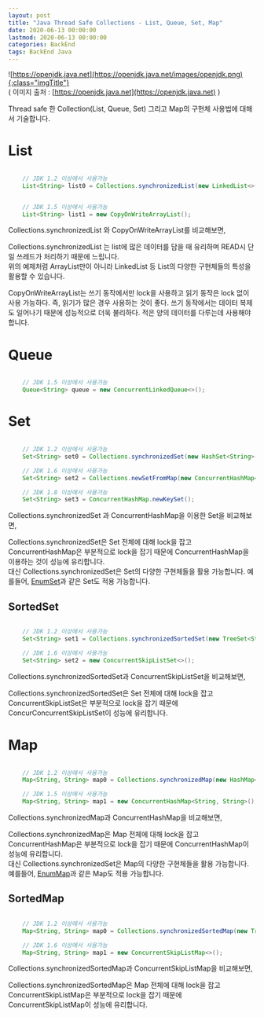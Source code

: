 ```yaml
---
layout: post
title: "Java Thread Safe Collections - List, Queue, Set, Map"
date: 2020-06-13 00:00:00
lastmod: 2020-06-13 00:00:00
categories: BackEnd
tags: BackEnd Java
---
```


![https://openjdk.java.net](https://openjdk.java.net/images/openjdk.png){:class="imgTitle"}  
( 이미지 출처 : [https://openjdk.java.net](https://openjdk.java.net) )  


Thread safe 한 Collection(List, Queue, Set) 그리고 Map의 구현체 사용법에 대해서 기술합니다.  

<!--more-->


# List

~~~java

    // JDK 1.2 이상에서 사용가능
    List<String> list0 = Collections.synchronizedList(new LinkedList<>());


    // JDK 1.5 이상에서 사용가능
    List<String> list1 = new CopyOnWriteArrayList();

~~~

Collections.synchronizedList 와 CopyOnWriteArrayList를 비교해보면,  

Collections.synchronizedList 는 list에 많은 데이터를 담을 때 유리하며 READ시 단일 쓰레드가 처리하기 때문에 느립니다.  
위의 예제처럼 ArrayList만이 아니라 LinkedList 등 List의 다양한 구현체들의 특성을 활용할 수 있습니다.  

CopyOnWriteArrayList는 쓰기 동작에서만 lock을 사용하고 읽기 동작은 lock 없이 사용 가능하다. 즉, 읽기가 많은 경우 사용하는 것이 좋다. 쓰기 동작에서는 데이터 복제도 일어나기 때문에 성능적으로 더욱 불리하다. 적은 양의 데이터를 다루는데 사용해야합니다.  


# Queue

~~~java

    // JDK 1.5 이상에서 사용가능
    Queue<String> queue = new ConcurrentLinkedQueue<>();

~~~


# Set 

~~~java

    // JDK 1.2 이상에서 사용가능
    Set<String> set0 = Collections.synchronizedSet(new HashSet<String>()); 

    // JDK 1.6 이상에서 사용가능 
    Set<String> set2 = Collections.newSetFromMap(new ConcurrentHashMap<String, Boolean>());

    // JDK 1.8 이상에서 사용가능 
    Set<String> set3 = ConcurrentHashMap.newKeySet();

~~~

Collections.synchronizedSet 과 ConcurrentHashMap을 이용한 Set을 비교해보면,  

Collections.synchronizedSet은 Set 전체에 대해 lock을 잡고 ConcurrentHashMap은 부분적으로 lock을 잡기 때문에 ConcurrentHashMap을 이용하는 것이 성능에 유리합니다.  
대신 Collections.synchronizedSet은 Set의 다양한 구현체들을 활용 가능합니다. 예를들어, [EnumSet](https://cr.openjdk.java.net/~iris/se/12/latestSpec/api/java.base/java/util/EnumSet.html)과 같은 Set도 적용 가능합니다.  


## SortedSet


~~~java

    // JDK 1.2 이상에서 사용가능
    Set<String> set1 = Collections.synchronizedSortedSet(new TreeSet<String>()); 

    // JDK 1.6 이상에서 사용가능 
    Set<String> set2 = new ConcurrentSkipListSet<>();

~~~

Collections.synchronizedSortedSet과 ConcurrentSkipListSet을 비교해보면,  

Collections.synchronizedSortedSet은 Set 전체에 대해 lock을 잡고 ConcurrentSkipListSet은 부분적으로 lock을 잡기 때문에 ConcurConcurrentSkipListSet이 성능에 유리합니다.  

# Map


~~~java

    // JDK 1.2 이상에서 사용가능 
    Map<String, String> map0 = Collections.synchronizedMap(new HashMap<String, String>());

    // JDK 1.5 이상에서 사용가능 
    Map<String, String> map1 = new ConcurrentHashMap<String, String>(); 

~~~

Collections.synchronizedMap과 ConcurrentHashMap을 비교해보면,  

Collections.synchronizedMap은 Map 전체에 대해 lock을 잡고 ConcurrentHashMap은 부분적으로 lock을 잡기 때문에 ConcurrentHashMap이 성능에 유리합니다.  
대신 Collections.synchronizedSet은 Map의 다양한 구현체들을 활용 가능합니다. 예를들어, [EnumMap](https://cr.openjdk.java.net/~iris/se/12/latestSpec/api/java.base/java/util/EnumMap.html)과 같은 Map도 적용 가능합니다.  

## SortedMap

~~~java

    // JDK 1.2 이상에서 사용가능 
    Map<String, String> map0 = Collections.synchronizedSortedMap(new TreeMap<>());

    // JDK 1.6 이상에서 사용가능 
    Map<String, String> map1 = new ConcurrentSkipListMap<>();

~~~


Collections.synchronizedSortedMap과 ConcurrentSkipListMap을 비교해보면,  

Collections.synchronizedSortedMap은 Map 전체에 대해 lock을 잡고 ConcurrentSkipListMap은 부분적으로 lock을 잡기 때문에 ConcurrentSkipListMap이 성능에 유리합니다.  


